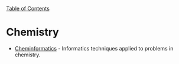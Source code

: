 [Table of Contents](../readme.md)


# Chemistry
- [Cheminformatics](https://github.com/hsiaoyi0504/awesome-cheminformatics#readme) - Informatics techniques applied to problems in chemistry.
